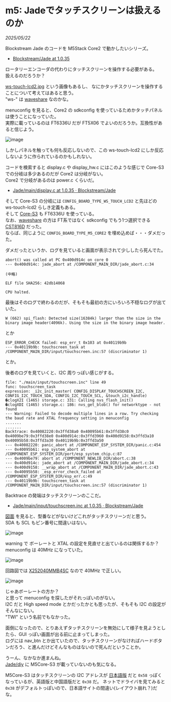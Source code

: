 # m5: Jadeでタッチスクリーンは扱えるのか

_2025/05/22_

Blockstream Jade のコードを M5Stack Core2 で動かしたいシリーズ。

* [Blockstream/Jade at 1.0.35](https://github.com/Blockstream/Jade/tree/1.0.35)

ロータリーエンコーダの代わりにタッチスクリーンを操作する必要がある。  
扱えるのだろうか？

[ws-touch-lcd2.jpg](https://github.com/Blockstream/Jade/blob/1.0.35/diy/img/ws-touch-lcd2.jpg) という画像もあるし、
なにかタッチスクリーンを操作することについて考えてはあると思う。  
"ws-" は [waveshare](https://github.com/Blockstream/Jade/blob/1.0.35/diy/README.md#waveshare-s3-touch-lcd-2) なのかな。

menuconfig を見ると、Core2 の sdkconfig を使っているためかタッチパネルは使うことになっていた。  
実際に載っているのは FT6336U だが FT5X06 でよいのだろうか。互換性があると信じよう。

![image](image/20250522a-1.png)

しかしパネルを触っても何も反応しないので、この ws-touch-lcd2 にしか反応しないように作られているのかもしれない。

コードを検索すると display.c や display_hw.c にはこのような感じで Core-S3 での分岐は多少あるのだが Core2 は分岐がない。  
Core2 で分岐があるのは power.c くらいだ。

* [Jade/main/display.c at 1.0.35 · Blockstream/Jade](https://github.com/Blockstream/Jade/blob/1.0.35/main/display.c#L186)

そして Core-S3 の分岐には `CONFIG_BOARD_TYPE_WS_TOUCH_LCD2` と先ほどの ws-touch-lcd2 らしき定義もある。  
そして [Core-S3]([CoreS3](https://docs.m5stack.com/ja/core/CoreS3)) も FT6336U を使っている。  
なお、[waveshare](https://github.com/Blockstream/Jade/blob/1.0.35/diy/README.md#waveshare-s3-touch-lcd-2) の方は FT系ではなく sdkconfig でもう1つ選択できる [CST816D](https://www.waveshare.com/product/esp32-s3-touch-lcd-2.htm) だった。  
ならば、同じように `CONFIG_BOARD_TYPE_M5_CORE2` を埋め込めば・・・ダメだった。

ダメだったというか、ログを見ていると画面が表示されて少ししたら死んでた。

```log
abort() was called at PC 0x400d914c on core 0
--- 0x400d914c: jade_abort at /COMPONENT_MAIN_DIR/jade_abort.c:34

(中略)

ELF file SHA256: 42db14068

CPU halted.
```

最後はそのログで終わるのだが、そもそも最初の方にいろいろ不穏なログが出ていた。

```log
W (662) spi_flash: Detected size(16384k) larger than the size in the binary image header(4096k). Using the size in the binary image header.
```

とか

```log
ESP_ERROR_CHECK failed: esp_err_t 0x103 at 0x40119b9b
--- 0x40119b9b: touchscreen_task at /COMPONENT_MAIN_DIR/input/touchscreen.inc:57 (discriminator 1)
```

とか。

後者のログを見ていくと、I2C 周りっぽい感じがする。

```log
file: "./main/input/touchscreen.inc" line 49
func: touchscreen_task
expression: _i2c_init_master( CONFIG_DISPLAY_TOUCHSCREEN_I2C, CONFIG_I2C_TOUCH_SDA, CONFIG_I2C_TOUCH_SCL, &touch_i2c_handle)
�clogX2I (1465) storage.c: 331: Calling nvs_flash_init()
�clogXDI (1465) storage.c: 186: nvs_get_blob() for networktype - not found
--- Warning: Failed to decode multiple lines in a row. Try checking the baud rate and XTAL frequency setting in menuconfig
.......
.......
Backtrace: 0x40082220:0x3ffd38a0 0x40095b61:0x3ffd38c0 0x4009be79:0x3ffd38e0 0x400d914c:0x3ffd3960 0x400d9158:0x3ffd3a10 0x40095b58:0x3ffd3a30 0x40119b9b:0x3ffd3a50
--- 0x40082220: panic_abort at /COMPONENT_ESP_SYSTEM_DIR/panic.c:454
--- 0x40095b61: esp_system_abort at /COMPONENT_ESP_SYSTEM_DIR/port/esp_system_chip.c:87
--- 0x4009be79: abort at /COMPONENT_NEWLIB_DIR/abort.c:38
--- 0x400d914c: jade_abort at /COMPONENT_MAIN_DIR/jade_abort.c:34
--- 0x400d9158: __wrap_abort at /COMPONENT_MAIN_DIR/jade_abort.c:43
--- 0x40095b58: _esp_error_check_failed at /COMPONENT_ESP_SYSTEM_DIR/esp_err.c:49
--- 0x40119b9b: touchscreen_task at /COMPONENT_MAIN_DIR/input/touchscreen.inc:57 (discriminator 1)
```

Backtrace の発端はタッチスクリーンのここだ。

* [Jade/main/input/touchscreen.inc at 1.0.35 · Blockstream/Jade](https://github.com/Blockstream/Jade/blob/1.0.35/main/input/touchscreen.inc#L57)

[図面](https://docs.m5stack.com/ja/core/core2) を見ると、型番などがないけどこれがタッチスクリーンだと思う。  
SDA も SCL もピン番号に間違いはない。

![image](image/20250522a-2.png)

warning で ボーレートと XTAL の設定を見直せと出ているのは関係するか？  
menuconfig は 40MHz になっていた。

![image](image/20250522a-3.png)

回路図では [X252040MMB4SC](https://jlcpcb.com/partdetail/344731-X252040MMB4SC/C371134) なので 40MHz で正しい。

![image](image/20250522a-4.png)

じゃあボーレートの方か？  
と思って menuconfig を探したがそれっぽいのがない。  
I2C だと High speed mode とかだったかとも思ったが、そもそも I2C の設定がそんなにない。  
"TWI" という名前でもなかった。

面倒になったので、とりあえずタッチスクリーンを無効にして様子を見ようとしたら、GUI っぽい画面が出る前に止まってしまった。  
ログには nav_btn とか出ていたので、タッチスクリーンがなければハードボタンだろう、と進んだけどそんなものはないので死んだということか。

うーん、なかなか進まんね。  
[Jade/diy](https://github.com/Blockstream/Jade/blob/1.0.35/diy/README.md) に M5Core-S3 が載っていないのも気になる。

M5Core-S3 はタッチスクリーンの I2C アドレスが [日本語版](https://docs.m5stack.com/ja/core/CoreS3) だと `0x58` っぽくなっているが、英語版と中国語版だと `0x38` だ。
ネットでドライバを見てみると `0x38` がデフォルトっぽいので、日本語サイトの間違い(レイアウト崩れ？)だな。
